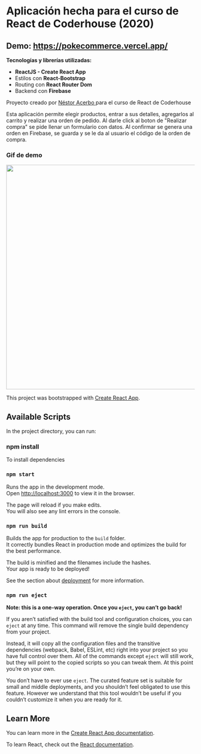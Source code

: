 # Aplicación hecha para el curso de React de Coderhouse (2020)

## Demo: https://pokecommerce.vercel.app/

**Tecnologías y librerías utilizadas:**

- **ReactJS - Create React App**
- Estilos con **React-Bootstrap**
- Routing con **React Router Dom**
- Backend con **Firebase**

<p> Proyecto creado por <a href="https://nestoracerbo.carrd.co/" target="_blank" rel="noopener noreferrer" crossorigin>
            Néstor Acerbo
          </a> para el curso de React de Coderhouse
        </p>

Esta aplicación permite elegir productos, entrar a sus detalles, agregarlos al carrito y realizar una orden de pedido.
Al darle click al boton de "Realizar compra" se pide llenar un formulario con datos.
Al confirmar se genera una orden en Firebase, se guarda y se le da al usuario el código de la orden de compra.

### Gif de demo

<img src="\src\assets\pruebacoder.gif" width="1000" height="600" />

This project was bootstrapped with [Create React App](https://github.com/facebook/create-react-app).

## Available Scripts

In the project directory, you can run:

### npm install

To install dependencies

### `npm start`

Runs the app in the development mode.<br />
Open [http://localhost:3000](http://localhost:3000) to view it in the browser.

The page will reload if you make edits.<br />
You will also see any lint errors in the console.

### `npm run build`

Builds the app for production to the `build` folder.<br />
It correctly bundles React in production mode and optimizes the build for the best performance.

The build is minified and the filenames include the hashes.<br />
Your app is ready to be deployed!

See the section about [deployment](https://facebook.github.io/create-react-app/docs/deployment) for more information.

### `npm run eject`

**Note: this is a one-way operation. Once you `eject`, you can’t go back!**

If you aren’t satisfied with the build tool and configuration choices, you can `eject` at any time. This command will remove the single build dependency from your project.

Instead, it will copy all the configuration files and the transitive dependencies (webpack, Babel, ESLint, etc) right into your project so you have full control over them. All of the commands except `eject` will still work, but they will point to the copied scripts so you can tweak them. At this point you’re on your own.

You don’t have to ever use `eject`. The curated feature set is suitable for small and middle deployments, and you shouldn’t feel obligated to use this feature. However we understand that this tool wouldn’t be useful if you couldn’t customize it when you are ready for it.

## Learn More

You can learn more in the [Create React App documentation](https://facebook.github.io/create-react-app/docs/getting-started).

To learn React, check out the [React documentation](https://reactjs.org/).
